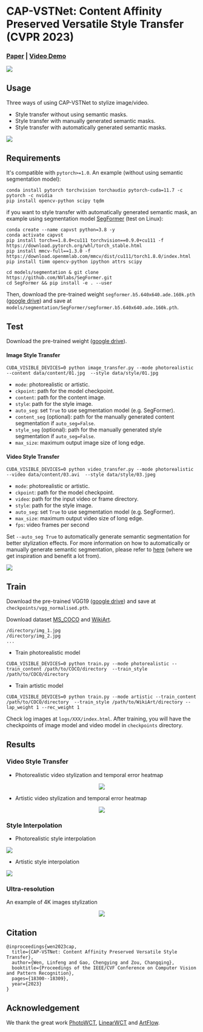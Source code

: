 # CAP-VSTNet: Content Affinity Preserved Versatile Style Transfer (CVPR 2023)

### [**Paper**](https://arxiv.org/abs/2303.17867) | [**Video Demo**](https://youtu.be/Mks9_xQNE_8)

![](assets/teaser.webp)

## Usage
Three ways of using CAP-VSTNet to stylize image/video.
* Style transfer without using semantic masks.
* Style transfer with manually generated semantic masks.
* Style transfer with automatically generated semantic masks.

![](assets/image_stylization.webp)


## Requirements
It's compatible with ```pytorch>=1.0```. An example (without using semantic segmentation model): 
```
conda install pytorch torchvision torchaudio pytorch-cuda=11.7 -c pytorch -c nvidia
pip install opencv-python scipy tqdm
``` 
if you want to style transfer with automatically generated semantic mask, an example using segmentation model [SegFormer](https://github.com/NVlabs/SegFormer) (test on Linux):
```
conda create --name capvst python=3.8 -y
conda activate capvst
pip install torch==1.8.0+cu111 torchvision==0.9.0+cu111 -f https://download.pytorch.org/whl/torch_stable.html
pip install mmcv-full==1.3.0 -f https://download.openmmlab.com/mmcv/dist/cu111/torch1.8.0/index.html
pip install timm opencv-python ipython attrs scipy

cd models/segmentation & git clone https://github.com/NVlabs/SegFormer.git
cd SegFormer && pip install -e . --user
```
Then, download the pre-trained weight ```segformer.b5.640x640.ade.160k.pth``` ([google drive](https://drive.google.com/drive/folders/1GAku0G0iR9DsBxCbfENWMJ27c5lYUeQA?usp=sharing)) and save at ```models/segmentation/SegFormer/segformer.b5.640x640.ade.160k.pth```.


## Test
Download the pre-trained weight ([google drive](https://drive.google.com/drive/folders/19xlQVprXdPJ9bhfnVEJ1ruVST-NuIlIE?usp=share_link)).

#### Image Style Transfer
```
CUDA_VISIBLE_DEVICES=0 python image_transfer.py --mode photorealistic --content data/content/01.jpg  --style data/style/01.jpg
``` 

* `mode`: photorealistic or artistic.
* `ckpoint`: path for the model checkpoint.
* `content`: path for the content image.
* `style`: path for the style image.
* `auto_seg`: set `True` to use segmentation model (e.g. SegFormer).
* `content_seg` (optional): path for the manually generated content segmentation if `auto_seg=False`.
* `style_seg` (optional): path for the manually generated style segmentation if `auto_seg=False`.
* `max_size`: maximum output image size of long edge.

#### Video Style Transfer
```
CUDA_VISIBLE_DEVICES=0 python video_transfer.py --mode photorealistic --video data/content/03.avi  --style data/style/03.jpeg
``` 

* `mode`: photorealistic or artistic.
* `ckpoint`: path for the model checkpoint.
* `video`: path for the input video or frame directory.
* `style`: path for the style image.
* `auto_seg`: set `True` to use segmentation model (e.g. SegFormer).
* `max_size`: maximum output video size of long edge.
* `fps`: video frames per second

Set `--auto_seg True` to automatically generate semantic segmentation for better stylization effects. For more information on how to automatically or manually generate semantic segmentation, please refer to [here](https://github.com/NVIDIA/FastPhotoStyle/blob/master/TUTORIAL.md) (where we get inspiration and benefit a lot from).

![](assets/video_transfer_segmentaiton.webp)

## Train
Download the pre-trained VGG19 ([google drive](https://drive.google.com/drive/folders/19xlQVprXdPJ9bhfnVEJ1ruVST-NuIlIE?usp=share_link)) and save at ```checkpoints/vgg_normalised.pth```. 

Download dataset [MS_COCO](http://images.cocodataset.org/zips/train2014.zip) and [WikiArt](https://www.wikiart.org/).
```
/directory/img_1.jpg
/directory/img_2.jpg
...
```

* Train photorealistic model
```
CUDA_VISIBLE_DEVICES=0 python train.py --mode photorealistic --train_content /path/to/COCO/directory  --train_style /path/to/COCO/directory
``` 
* Train artistic model
```
CUDA_VISIBLE_DEVICES=0 python train.py --mode artistic --train_content /path/to/COCO/directory  --train_style /path/to/WikiArt/directory --lap_weight 1 --rec_weight 1
``` 
Check log images at ```logs/XXX/index.html```. After training, you will have the checkpoints of image model and video model in ```checkpoints``` directory.


## Results
### Video Style Transfer
* Photorealistic video stylization and temporal error heatmap

<div align="center">
<img src=assets/photorealistic_video.webp/>
</div>

* Artistic video stylization and temporal error heatmap

<div align="center">
<img src=assets/artistic_video.webp/>
</div>


### Style Interpolation
* Photorealistic style interpolation

![](assets/photo_interpolation.png)

* Artistic style interpolation

![](assets/art_interpolation.png)


### Ultra-resolution
An example of 4K images stylization

<p align="center">
<img src=assets/ultra_resoluttion.png>
</p>


## Citation
```
@inproceedings{wen2023cap,
  title={CAP-VSTNet: Content Affinity Preserved Versatile Style Transfer},
  author={Wen, Linfeng and Gao, Chengying and Zou, Changqing},
  booktitle={Proceedings of the IEEE/CVF Conference on Computer Vision and Pattern Recognition},
  pages={18300--18309},
  year={2023}
}
```

## Acknowledgement
We thank the great work [PhotoWCT](https://github.com/NVIDIA/FastPhotoStyle/blob/master/TUTORIAL.md), [LinearWCT](https://github.com/sunshineatnoon/LinearStyleTransfer) and [ArtFlow](https://github.com/pkuanjie/ArtFlow).
